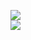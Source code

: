[![](https://img.shields.io/badge/Made%20With-Github%20Spray-lightgrey.svg?style=for-the-badge&logo=github)](https://github.com/Annihil/github-spray#9923)  
[![](https://i.imgur.com/2DrTn0Z.gif)](https://github.com/Annihil/github-spray)